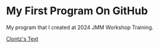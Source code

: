 # My First Program On GitHub

My program that I created at 2024 JMM Workshop Training.

[Clontz's Text](https://g4m.clontz.org/ch-first-repo.html#sec-creating-the-repo)

